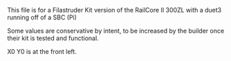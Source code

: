 This file is for a Filastruder Kit version of the RailCore II 300ZL with a duet3 running off of a SBC (Pi)

Some values are conservative by intent, to be increased by the builder once their kit is tested and functional.

X0 Y0 is at the front left.
